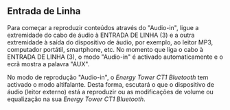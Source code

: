 ## Entrada de Linha

Para começar a reproduzir conteúdos através do "Audio-in", ligue a extremidade do cabo de áudio à ENTRADA DE LINHA (3) e a outra extremidade à saída do dispositivo de áudio, por exemplo, ao leitor MP3, computador portátil, smartphone, etc. No momento que liga o cabo à ENTRADA DE LINHA (3), o modo "Audio-in" é activado automaticamente e o ecrã mostra a palavra "AUX". 

No modo de reprodução "Audio-in", o *Energy Tower CT1 Bluetooth* tem activado o modo altifalante. Desta forma, escutará o que o dispositivo de áudio (leitor externo) está a reproduzir ou as modificações de volume ou equalização na sua *Energy Tower CT1 Bluetooth*.

